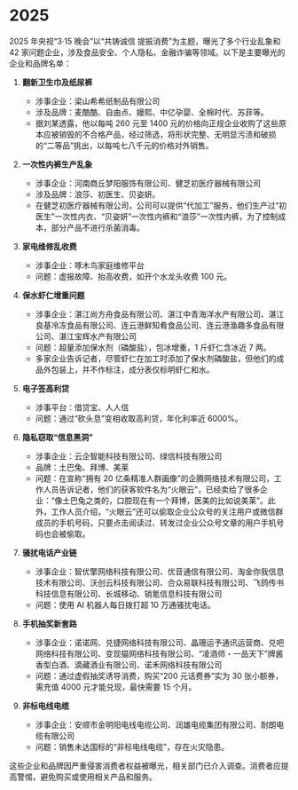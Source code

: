 # 2025

2025 年央视“3·15 晚会”以“共铸诚信 提振消费”为主题，曝光了多个行业乱象和 42 家问题企业，涉及食品安全、个人隐私、金融诈骗等领域。以下是主要曝光的企业和品牌名单：

1. **翻新卫生巾及纸尿裤**

   - 涉事企业：梁山希希纸制品有限公司
   - 涉及品牌：麦酷酷、自由点、嫚熙、中亿孕婴、全棉时代、苏菲等。
   - 据刘某透露，他以每吨 260 元至 1400 元的价格向正规企业收购了这些原本应被销毁的不合格产品，经过筛选，将形状完整、无明显污渍和破损的“二等品”挑出，以每吨七八千元的价格对外销售。

2. **一次性内裤生产乱象**

   - 涉事企业：河南商丘梦阳服饰有限公司、健芝初医疗器械有限公司
   - 涉及品牌：浪莎、初医生、贝姿妍。
   - 在健芝初医疗器械有限公司，公司可以提供“代加工”服务，他们生产过“初医生”一次性内衣、“贝姿妍”一次性内裤和“浪莎”一次性内裤，为了控制成本，部分产品不进行杀菌消毒。

3. **家电维修乱收费**

   - 涉事企业：啄木鸟家庭维修平台
   - 问题：虚报故障、抬高收费，如开个水龙头收费 100 元。

4. **保水虾仁增重问题**

   - 涉事企业：湛江尚方舟食品有限公司、湛江中青海洋水产有限公司、湛江良基冷冻食品有限公司、连云港鲜知肴食品公司、连云港渔趣多食品有限公司、湛江宝辉水产有限公司
   - 问题：超量添加保水剂（磷酸盐），包冰增重，1 斤虾仁含冰近 7 两。
   - 多家企业告诉记者，尽管虾仁在加工时添加了保水剂磷酸盐，但他们的成品外包装上，并不作标注，成分表仅标明虾仁和水。

5. **电子签高利贷**

   - 涉事平台：借贷宝、人人信
   - 问题：通过“砍头息”变相收取高利贷，年化利率近 6000%。

6. **隐私窃取“信息黑洞”**

   - 涉事企业：云企智能科技有限公司、绿信科技有限公司
   - 品牌：土巴兔、拜博、美莱
   - 问题：在宣称“拥有 20 亿条精准人群画像”的企腾网络技术有限公司，工作人员告诉记者，他们的获客软件名为“火眼云”，已经卖给了很多企业：“像土巴兔之类的，口腔现在有一个拜博，医美的比如说美莱”。此外，工作人员介绍，“火眼云”还可以偷取企业公众号的关注用户或微信群成员的手机号码，只要点击阅读过、转发过企业公众号文章的用户手机号码也会被偷取。

7. **骚扰电话产业链**

   - 涉事企业：智优擎网络科技有限公司、优音通信有限公司、淘金你我信息技术有限公司、沃创云科技有限公司、合众易联科技有限公司、飞鸽传书科技信息有限公司、长城移动、销氪信息科技有限公司
   - 问题：使用 AI 机器人每日拨打超 10 万通骚扰电话。

8. **手机抽奖新套路**

   - 涉事企业：诺诺网、兑捷网络科技有限公司、晶珊运予通讯运营商、兑吧网络科技有限公司、变现猫网络科技有限公司、“凌酒师・一品天下”牌酱香型白酒、滴藏酒业有限公司、诺禾网络科技有限公司
   - 问题：通过虚假抽奖诱导消费，购买“200 元话费券”实为 30 张小额券，需充值 4000 元才能兑现，最快需要 15 个月。

9. **非标电线电缆**

   - 涉事企业：安顺市金明阳电线电缆公司、润雄电缆集团有限公司、耐朗电缆有限公司
   - 问题：销售未达国标的“非标电线电缆”，存在火灾隐患。

这些企业和品牌因严重侵害消费者权益被曝光，相关部门已介入调查。消费者应提高警惕，避免购买或使用相关产品和服务。
